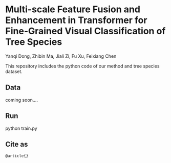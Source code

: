 # Multi-scale Feature Fusion and Enhancement in Transformer for Fine-Grained Visual Classification of Tree Species

Yanqi Dong, Zhibin Ma, Jiali Zi, Fu Xu, Feixiang Chen

This repository includes the python code of our method and tree species dataset.

## Data

coming soon....

## Run

python train.py

## Cite as

```
@article{}
```
